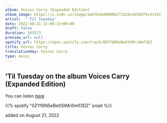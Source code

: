 ```yaml
---
album: Voices Carry (Expanded Edition)
album_image: https://i.scdn.co/image/ab67616d0000b27322dc4d39d74c4c541f495103
artist: '''Til Tuesday'
date: 2022-08-21 22:09:31+00:00
draft: false
duration: 263573
preview_url: null
spotify_url: https://open.spotify.com/track/0ZYf6N5eBeXStMri0mf3DZ
title: Voices Carry
translationKey: Voices Carry
type: music
---
```


## 'Til Tuesday on the album Voices Carry (Expanded Edition)

You can listen [here](https://open.spotify.com/track/0ZYf6N5eBeXStMri0mf3DZ)

{{% spotify "0ZYf6N5eBeXStMri0mf3DZ" small %}}

added on August 21, 2022